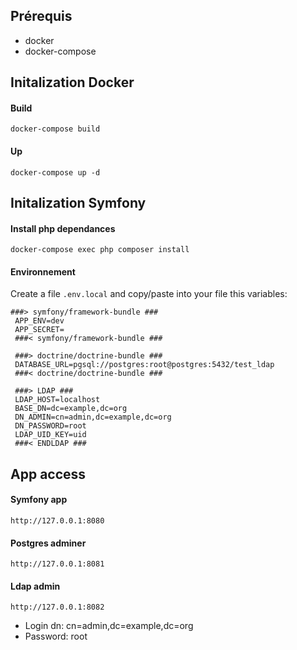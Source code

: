 ## Prérequis
* docker
* docker-compose

## Initalization Docker
#### Build
`docker-compose build`

#### Up
`docker-compose up -d`

## Initalization Symfony
#### Install php dependances
`docker-compose exec php composer install`

#### Environnement
Create a file `.env.local` and copy/paste into your file this variables:

```
###> symfony/framework-bundle ###   
 APP_ENV=dev
 APP_SECRET=
 ###< symfony/framework-bundle ###
 
 ###> doctrine/doctrine-bundle ###
 DATABASE_URL=pgsql://postgres:root@postgres:5432/test_ldap
 ###< doctrine/doctrine-bundle ###
 
 ###> LDAP ###
 LDAP_HOST=localhost
 BASE_DN=dc=example,dc=org
 DN_ADMIN=cn=admin,dc=example,dc=org
 DN_PASSWORD=root
 LDAP_UID_KEY=uid
 ###< ENDLDAP ### 
```


## App access
#### Symfony app
`http://127.0.0.1:8080`

#### Postgres adminer
`http://127.0.0.1:8081`

#### Ldap admin
`http://127.0.0.1:8082`

* Login dn: cn=admin,dc=example,dc=org
* Password: root

